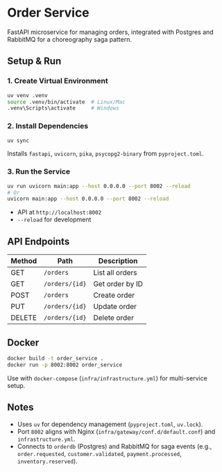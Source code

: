 # Order Service

FastAPI microservice for managing orders, integrated with Postgres and RabbitMQ for a choreography saga pattern.

## Setup & Run

### 1. Create Virtual Environment
```bash
uv venv .venv
source .venv/bin/activate  # Linux/Mac
.venv\Scripts\activate     # Windows
```

### 2. Install Dependencies
```bash
uv sync
```
Installs `fastapi`, `uvicorn`, `pika`, `psycopg2-binary` from `pyproject.toml`.

### 3. Run the Service
```bash
uv run uvicorn main:app --host 0.0.0.0 --port 8002 --reload
# Or
uvicorn main:app --host 0.0.0.0 --port 8002 --reload
```
- API at `http://localhost:8002`
- `--reload` for development

## API Endpoints
| Method | Path             | Description         |
|--------|------------------|---------------------|
| GET    | `/orders`        | List all orders     |
| GET    | `/orders/{id}`   | Get order by ID     |
| POST   | `/orders`        | Create order        |
| PUT    | `/orders/{id}`   | Update order        |
| DELETE | `/orders/{id}`   | Delete order        |

## Docker
```bash
docker build -t order_service .
docker run -p 8002:8002 order_service
```
Use with `docker-compose` (`infra/infrastructure.yml`) for multi-service setup.

## Notes
- Uses `uv` for dependency management (`pyproject.toml`, `uv.lock`).
- Port `8002` aligns with Nginx (`infra/gateway/conf.d/default.conf`) and `infrastructure.yml`.
- Connects to `orderdb` (Postgres) and RabbitMQ for saga events (e.g., `order.requested`, `customer.validated`, `payment.processed`, `inventory.reserved`).